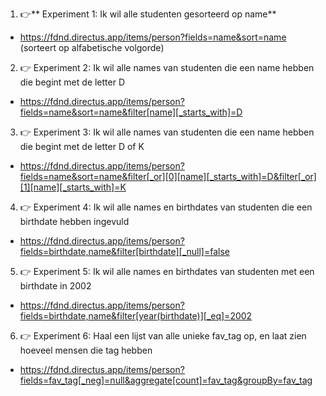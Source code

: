 1. 👉** Experiment 1: Ik wil alle studenten gesorteerd op name**
- https://fdnd.directus.app/items/person?fields=name&sort=name (sorteert op alfabetische volgorde)

2. 👉 Experiment 2: Ik wil alle names van studenten die een name hebben die begint met de letter D
- https://fdnd.directus.app/items/person?fields=name&sort=name&filter[name][_starts_with]=D

3. 👉 Experiment 3: Ik wil alle names van studenten die een name hebben die begint met de letter D of K
- https://fdnd.directus.app/items/person?fields=name&sort=name&filter[_or][0][name][_starts_with]=D&filter[_or][1][name][_starts_with]=K

4. 👉 Experiment 4: Ik wil alle names en birthdates van studenten die een birthdate hebben ingevuld
- https://fdnd.directus.app/items/person?fields=birthdate,name&filter[birthdate][_null]=false

5. 👉 Experiment 5: Ik wil alle names en birthdates van studenten met een birthdate in 2002
- https://fdnd.directus.app/items/person?fields=birthdate,name&filter[year(birthdate)][_eq]=2002

6. 👉 Experiment 6: Haal een lijst van alle unieke fav_tag op, en laat zien hoeveel mensen die tag hebben
- https://fdnd.directus.app/items/person?fields=fav_tag[_neg]=null&aggregate[count]=fav_tag&groupBy=fav_tag
